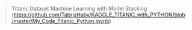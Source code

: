 > Titanic Dataset Machine Learning with Model Stacking (https://github.com/TabrisHaby/KAGGLE_TITANIC_with_PYTHON/blob/master/My_Code_Titanic_Python.ipynb)
